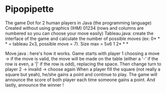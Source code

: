 # Pipopipette
The game Dot for 2 human players in Java (the programming language)
Created without using graphics (IHM)
                                                                                                01234 (rows and columns are numbered so you can choose your move easily) 
Tableau.java: create the interface of the game and calculate the number of possible moves (ex: 0* * *  = tableau 2x3, possible move = 7). Size max = 5x6
                                                                                               1
                                                                                               2* * *
                                                                                               
Move.java : here's how it works. Game starts with player 1 choosing a move
-> if the move is valid, the move will be made on the table (either a '-' if the row is even, a '|' if the row is odd), replacing the space. Then change turn to player 2
-> invalid -> choose again
      When a player fill the square (not really a square but yeah), he/she gains a point and continue to play. The game will announce the score of both player each time someone gains a point. 
      And lastly, announce the winner !

